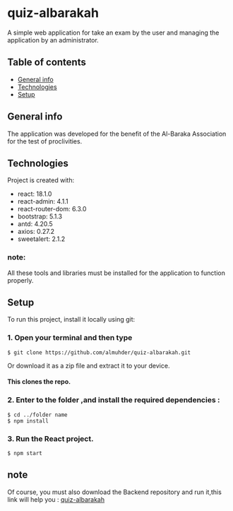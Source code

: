 # quiz-albarakah

A simple web application for take an exam by the user and managing the application by an administrator.

## Table of contents

- [General info](#general-info)
- [Technologies](#technologies)
- [Setup](#setup)

## General info

The application was developed for the benefit of the Al-Baraka Association for the test of proclivities.

## Technologies

Project is created with:

- react: 18.1.0
- react-admin: 4.1.1
- react-router-dom: 6.3.0
- bootstrap: 5.1.3
- antd: 4.20.5
- axios: 0.27.2
- sweetalert: 2.1.2

### note:

All these tools and libraries must be installed for the application to function properly.

## Setup

To run this project, install it locally using git:

### 1. Open your terminal and then type

```
$ git clone https://github.com/almuhder/quiz-albarakah.git
```

Or download it as a zip file and extract it to your device.

#### This clones the repo.

### 2. Enter to the folder ,and install the required dependencies :

```
$ cd ../folder name
$ npm install
```

### 3. Run the React project.

```
$ npm start
```

## note

Of course, you must also download the Backend repository and run it,this link will help you :
[quiz-albarakah](https://github.com/almuhder/quiz-albarakah/tree/back)
